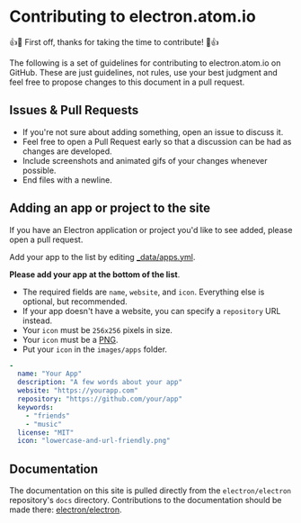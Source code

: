 # Contributing to electron.atom.io

:+1::tada: First off, thanks for taking the time to contribute! :tada::+1:

The following is a set of guidelines for contributing to electron.atom.io on GitHub. These are just guidelines, not rules, use your best judgment and feel free to propose changes to this document in a pull request.

## Issues & Pull Requests

* If you're not sure about adding something, open an issue to discuss it.
* Feel free to open a Pull Request early so that a discussion can be had as changes are developed.
* Include screenshots and animated gifs of your changes whenever possible.
* End files with a newline.


## Adding an app or project to the site

If you have an Electron application or project you'd like to see added, please
open a pull request.

Add your app to the list by editing [_data/apps.yml](/_data/apps.yml).

**Please add your app at the bottom of the list**.

* The required fields are `name`, `website`, and `icon`. Everything else is
  optional, but recommended.
* If your app doesn't have a website, you can specify a `repository` URL instead.
* Your `icon` must be `256x256` pixels in size.
* Your `icon` must be a [PNG](https://en.wikipedia.org/wiki/Portable_Network_Graphics).
* Put your `icon` in the `images/apps` folder.

```yml
-
  name: "Your App"
  description: "A few words about your app"
  website: "https://yourapp.com"
  repository: "https://github.com/your/app"
  keywords:
    - "friends"
    - "music"
  license: "MIT"
  icon: "lowercase-and-url-friendly.png"
```

## Documentation

The documentation on this site is pulled directly from the `electron/electron` repository's `docs` directory. Contributions to the documentation should be made there: [electron/electron](https://github.com/electron/electron/tree/master/docs).
